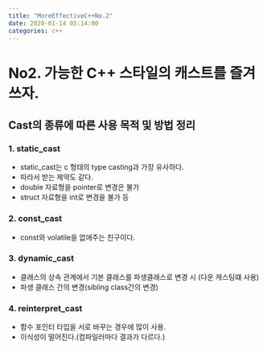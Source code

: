 ```yaml
---
title: "MoreEffectiveC++No.2"
date: 2020-01-14 05:14:00
categories: c++
---
```


# No2. 가능한 C++ 스타일의 캐스트를 즐겨 쓰자.

## Cast의 종류에 따른 사용 목적 및 방법 정리

### 1. static_cast
- static_cast는 c 형태의 type casting과 가장 유사하다.
- 따라서 받는 제약도 같다.
- double 자료형을 pointer로 변경은 불가
- struct 자료형을 int로 변경을 불가 등

### 2. const_cast
- const와 volatile을 없애주는 친구이다.

### 3. dynamic_cast
- 클래스의 상속 관계에서 기본 클래스를 파생클래스로 변경 시 (다운 캐스팅떄 사용)
- 파생 클래스 간의 변경(sibling class간의 변경)

### 4. reinterpret_cast
- 함수 포인터 타입을 서로 바꾸는 경우에 많이 사용.
- 이식성이 떨어진다.(컴파일러마다 결과가 다르다.)
